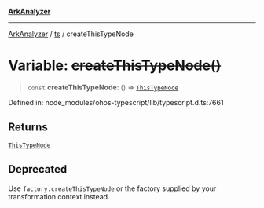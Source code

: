 [**ArkAnalyzer**](../../../../README.md)

***

[ArkAnalyzer](../../../../globals.md) / [ts](../README.md) / createThisTypeNode

# Variable: ~~createThisTypeNode()~~

> `const` **createThisTypeNode**: () => [`ThisTypeNode`](../interfaces/ThisTypeNode.md)

Defined in: node\_modules/ohos-typescript/lib/typescript.d.ts:7661

## Returns

[`ThisTypeNode`](../interfaces/ThisTypeNode.md)

## Deprecated

Use `factory.createThisTypeNode` or the factory supplied by your transformation context instead.
